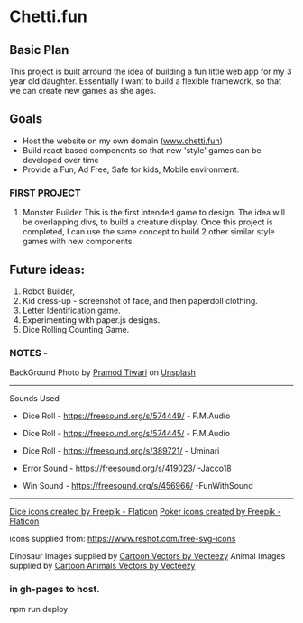 # Chetti.fun

## Basic Plan

This project is built arround the idea of building a fun little web app for my 3 year old daughter. Essentially I want to build a flexible framework, so that we can create new games as she ages.

## Goals

- Host the website on my own domain (www.chetti.fun)
- Build react based components so that new 'style' games can be developed over time
- Provide a Fun, Ad Free, Safe for kids, Mobile environment.

### FIRST PROJECT

1.  Monster Builder
    This is the first intended game to design. The idea will be overlapping divs, to build a creature display. Once this project is completed, I can use the same concept to build 2 other similar style games with new components.

## Future ideas:

1. Robot Builder,
2. Kid dress-up - screenshot of face, and then paperdoll clothing.
3. Letter Identification game.
4. Experimenting with paper.js designs.
5. Dice Rolling Counting Game.

### NOTES -

BackGround Photo by <a href="https://unsplash.com/es/@pramodtiwari?utm_source=unsplash&utm_medium=referral&utm_content=creditCopyText">Pramod Tiwari</a> on <a href="https://unsplash.com/t/experimental?utm_source=unsplash&utm_medium=referral&utm_content=creditCopyText">Unsplash</a>

<hr>
Sounds Used

- Dice Roll - https://freesound.org/s/574449/ - F.M.Audio
- Dice Roll - https://freesound.org/s/574445/ - F.M.Audio
- Dice Roll - https://freesound.org/s/389721/ - Uminari

- Error Sound - https://freesound.org/s/419023/ -Jacco18
- Win Sound - https://freesound.org/s/456966/ -FunWithSound

<hr>
<!-- May not use these icons.. looking for food icons for Menu options -->
<a href="https://www.flaticon.com/free-icons/dice" title="dice icons">Dice icons created by Freepik - Flaticon</a>
<a href="https://www.flaticon.com/free-icons/poker" title="poker icons">Poker icons created by Freepik - Flaticon</a>

<!-- animations: - https://animate.style/ -->

icons supplied from: https://www.reshot.com/free-svg-icons

Dinosaur Images supplied by <a href="https://www.vecteezy.com/free-vector/cartoon">Cartoon Vectors by Vecteezy</a>
Animal Images supplied by <a href="https://www.vecteezy.com/free-vector/cartoon-animals">Cartoon Animals Vectors by Vecteezy</a>

### in gh-pages to host.

npm run deploy

